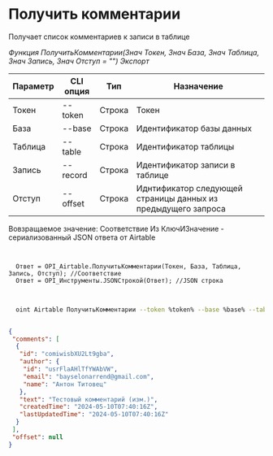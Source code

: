 ﻿---
sidebar_position: 1
---

# Получить комментарии
 Получает список комментариев к записи в таблице


*Функция ПолучитьКомментарии(Знач Токен, Знач База, Знач Таблица, Знач Запись, Знач Отступ = "") Экспорт*

  | Параметр | CLI опция | Тип | Назначение |
  |-|-|-|-|
  | Токен | --token | Строка | Токен |
  | База | --base | Строка | Идентификатор базы данных |
  | Таблица | --table | Строка | Идентификатор таблицы |
  | Запись | --record | Строка | Идентификатор записи в таблице |
  | Отступ | --offset | Строка | Иднтификатор следующей страницы данных из предыдущего запроса |

  
  Вовзращаемое значение:   Соответствие Из КлючИЗначение - сериализованный JSON ответа от Airtable

```bsl title="Пример кода"
	

  Ответ = OPI_Airtable.ПолучитьКомментарии(Токен, База, Таблица, Запись, Отступ); //Соответствие
  Ответ = OPI_Инструменты.JSONСтрокой(Ответ); //JSON строка
	
```

```sh title="Пример команд CLI"
    
  oint Airtable ПолучитьКомментарии --token %token% --base %base% --table %table% --record %record% --offset %offset%

```


```json title="Результат"

{
 "comments": [
  {
   "id": "comiwisbXU2Lt9gba",
   "author": {
    "id": "usrFlaAHlTfYWAbVW",
    "email": "bayselonarrend@gmail.com",
    "name": "Антон Титовец"
   },
   "text": "Тестовый комментарий (изм.)",
   "createdTime": "2024-05-10T07:40:16Z",
   "lastUpdatedTime": "2024-05-10T07:40:16Z"
  }
 ],
 "offset": null
}

```
